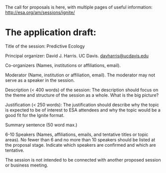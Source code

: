 The call for proposals is here, with multiple pages of useful information: http://esa.org/am/sessions/ignite/


# The application draft:

Title of the session: Predictive Ecology

Principal organizer: David J. Harris. UC Davis. davharris@ucdavis.edu

Co-organizers (Names, institutions or affiliations, email).

Moderator (Name, institution or affiliation, email). The moderator may not serve as a speaker in the session.

Description (< 400 words) of the session: The description should focus on the theme and structure of the session as a whole. What is the big picture?

Justification (< 250 words): The justification should describe why the topic is expected to be of interest to ESA attendees and why the topic would be a good fit for the Ignite format.

Summary sentence (50 word max.)

6-10 Speakers (Names, affiliations, emails, and tentative titles or topic areas). No fewer than 6 and no more than 10 speakers should be listed at the proposal stage. Indicate which speakers are confirmed and which are tentative.

The session is not intended to be connected with another proposed session or business meeting.
